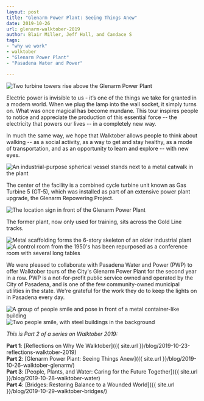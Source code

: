 ```yaml
---
layout: post
title: "Glenarm Power Plant: Seeing Things Anew"
date: 2019-10-26
url: glenarm-walktober-2019
author: Blair Miller, Jeff Hall, and Candace S
tags:
- "why we work"
- walktober
- "Glenarm Power Plant"
- "Pasadena Water and Power"

---
```


<img class="img-fluid" alt="Two turbine towers rise above the Glenarm Power Plant" src="{{ site.url }}/blog/img/glenarm3.jpg" />

Electric power is invisible to us - it’s one of the things we take for granted in a modern world.  When we plug the lamp into the wall socket, it simply turns on. What was once magical has become mundane. This tour inspires people to notice and appreciate the production of this essential force -- the electricity that powers our lives -- in a completely new way. 

In much the same way, we hope that Walktober allows people to think about walking -- as a social activity, as a way to get and stay healthy, as a mode of transportation, and as an opportunity to learn and explore -- with new eyes.

<img class="img-fluid" alt="An industrial-purpose spherical vessel stands next to a metal catwalk in the plant" src="{{ site.url }}/blog/img/glenarm2.jpg" />

The center of the facility is a combined cycle turbine unit known as Gas Turbine 5 (GT-5), which was installed as part of an extensive power plant upgrade, the Glenarm Repowering Project. 

<img class="img-fluid" alt="The location sign in front of the Glenarm Power Plant" src="{{ site.url }}/blog/img/glenarm1.jpg" />

The former plant, now only used for training, sits across the Gold Line tracks.

<img class="img-fluid" alt="Metal scaffolding forms the 6-story skeleton of an older industrial plant" src="{{ site.url }}/blog/img/glenarm4.jpg" />

<img class="img-fluid" alt="A control room from the 1950's has been repurposed as a conference room with several long tables" src="{{ site.url }}/blog/img/glenarm5.jpg" />

We were pleased to collaborate with Pasadena Water and Power (PWP) to offer Walktober tours of the City's Glenarm Power Plant for the second year in a row. PWP is a not-for-profit public service owned and operated by the City of Pasadena, and is one of the few community-owned municipal utilities in the state. We're grateful for the work they do to keep the lights on in Pasadena every day.

<img class="img-fluid" alt="A group of people smile and pose in front of a metal container-like building" src="{{ site.url }}/blog/img/glenarm6.jpg" />

<img class="img-fluid" alt="Two people smile, with steel buildings in the background" src="{{ site.url }}/blog/img/glenarm7.jpg" />

*This is Part 2 of a series on Walktober 2019:*

**Part 1**: [Reflections on Why We Walktober]({{ site.url }}/blog/2019-10-23-reflections-walktober-2019)  
**Part 2**: [Glenarm Power Plant: Seeing Things Anew]({{ site.url }}/blog/2019-10-26-walktober-glenarm/)  
**Part 3**: [People, Plants, and Water: Caring for the Future Together]({{ site.url }}/blog/2019-10-28-walktober-water)  
**Part 4**: [Bridges: Restoring Balance to a Wounded World]({{ site.url }}/blog/2019-10-29-walktober-bridges/)